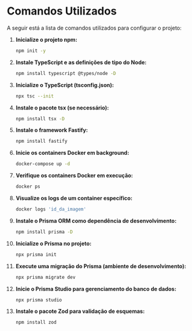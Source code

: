 # Comandos Utilizados

A seguir está a lista de comandos utilizados para configurar o projeto:

1. **Inicialize o projeto npm:**
    ```bash
    npm init -y
    ```

2. **Instale TypeScript e as definições de tipo do Node:**
    ```bash
    npm install typescript @types/node -D
    ```

3. **Inicialize o TypeScript (tsconfig.json):**
    ```bash
    npx tsc --init
    ```

4. **Instale o pacote tsx (se necessário):**
    ```bash
    npm install tsx -D
    ```

5. **Instale o framework Fastify:**
    ```bash
    npm install fastify
    ```

6. **Inicie os containers Docker em background:**
    ```bash
    docker-compose up -d
    ```

7. **Verifique os containers Docker em execução:**
    ```bash
    docker ps
    ```

8. **Visualize os logs de um container específico:**
    ```bash
    docker logs 'id_da_imagem'
    ```

9. **Instale o Prisma ORM como dependência de desenvolvimento:**
    ```bash
    npm install prisma -D
    ```

10. **Inicialize o Prisma no projeto:**
    ```bash
    npx prisma init
    ```

11. **Execute uma migração do Prisma (ambiente de desenvolvimento):**
    ```bash
    npx prisma migrate dev
    ```

12. **Inicie o Prisma Studio para gerenciamento do banco de dados:**
    ```bash
    npx prisma studio
    ```

13. **Instale o pacote Zod para validação de esquemas:**
    ```bash
    npm install zod
    ```
    